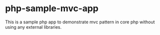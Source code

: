# php-sample-mvc-app

This is a sample php app to demonstrate mvc pattern in core php without using any external libraries.
